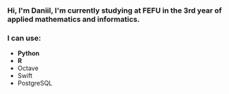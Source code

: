 ### Hi, I'm Daniil, I'm currently studying at FEFU in the 3rd year of applied mathematics and informatics.


### I can use:
- **Python**
- **R**
- Octave
- Swift
- PostgreSQL
